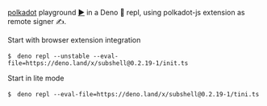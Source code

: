 [polkadot](https://deno.land/x/polkadot) playground [▶️](https://subshell.xyz)
in a Deno 🦕 repl, using polkadot-js extension as remote signer ✍️.

Start with browser extension integration

```
$　deno repl --unstable --eval-file=https://deno.land/x/subshell@0.2.19-1/init.ts
```

Start in lite mode

```
$　deno repl --eval-file=https://deno.land/x/subshell@0.2.19-1/tini.ts
```

